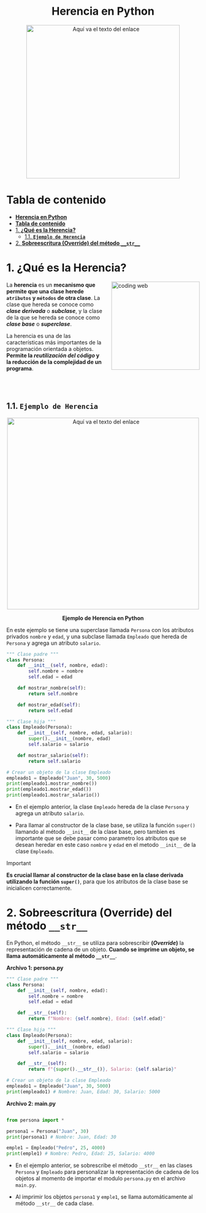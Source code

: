 
<div align="center">

# **Herencia en Python**


<p align="center">
  <img src="https://i.postimg.cc/cLT7ZjVV/image-2.png" alt="Aquí va el texto del enlace" width="400">
</p>


</div>

# **Tabla de contenido**
- [**Herencia en Python**](#herencia-en-python)
- [**Tabla de contenido**](#tabla-de-contenido)
- [1. **¿Qué es la Herencia?**](#1-qué-es-la-herencia)
  - [1.1. **`Ejemplo de Herencia`**](#11-ejemplo-de-herencia)
- [2. **Sobreescritura (Override) del método `__str__`**](#2-sobreescritura-override-del-método-__str__)

# 1. **¿Qué es la Herencia?**

<img align='right' width="230px" alt="coding web" src="https://i.postimg.cc/h4T0fdSK/imagen-2024-06-20-210740854.png" style="margin-left: 20px;">

La **herencia** es un **mecanismo que permite que una clase herede `atributos` y `métodos` de otra clase**. La clase que hereda se conoce como ***clase derivada*** o ***subclase***, y la clase de la que se hereda se conoce como ***clase base*** o ***superclase***.

La herencia es una de las características más importantes de la programación orientada a objetos. **Permite la *reutilización del código* y la reducción de la complejidad de un programa**.

<br>
<br>


## 1.1. **`Ejemplo de Herencia`**

<p align="center">
  <img src="https://i.postimg.cc/vm73CxcY/imagen-2024-06-20-215046818.png" alt="Aquí va el texto del enlace" width="500">
</p>
<p align="center"><strong> Ejemplo de Herencia en Python</strong></p>

En este ejemplo se tiene una superclase llamada `Persona` con los atributos privados `nombre` y `edad`, y una subclase llamada `Empleado` que hereda de `Persona` y agrega un atributo `salario`.

```python
""" Clase padre """
class Persona:
    def __init__(self, nombre, edad):
        self.nombre = nombre
        self.edad = edad

    def mostrar_nombre(self):
        return self.nombre

    def mostrar_edad(self):
        return self.edad

""" Clase hija """
class Empleado(Persona):
    def __init__(self, nombre, edad, salario):
        super().__init__(nombre, edad)
        self.salario = salario

    def mostrar_salario(self):
        return self.salario

# Crear un objeto de la clase Empleado
empleado1 = Empleado("Juan", 30, 5000)
print(empleado1.mostrar_nombre())
print(empleado1.mostrar_edad())
print(empleado1.mostrar_salario())
```

- En el ejemplo anterior, la clase `Empleado` hereda de la clase `Persona` y agrega un atributo `salario`. 

- Para llamar al constructor de la clase base, se utiliza la función `super()` llamando al método `__init__` de la clase base, pero tambien es importante que se debe pasar como parametro los atributos que se desean heredar en este caso `nombre` y `edad` en el metodo `__init__` de la clase `Empleado`.

> [!IMPORTANT]
>
> **Es crucial llamar al constructor de la clase base en la clase derivada utilizando la función `super()`**, para que los atributos de la clase base se inicialicen correctamente.

# 2. **Sobreescritura (Override) del método `__str__`**

En Python, el método `__str__` se utiliza para sobrescribir **(*Override*)** la representación de cadena de un objeto. **Cuando se imprime un objeto, se llama automáticamente al método `__str__`**.

**Archivo 1: persona.py**

```python
""" Clase padre """
class Persona:
    def __init__(self, nombre, edad):
        self.nombre = nombre
        self.edad = edad

    def __str__(self):
        return f"Nombre: {self.nombre}, Edad: {self.edad}"

""" Clase hija """
class Empleado(Persona):
    def __init__(self, nombre, edad, salario):
        super().__init__(nombre, edad)
        self.salario = salario

    def __str__(self):
        return f"{super().__str__()}, Salario: {self.salario}"

# Crear un objeto de la clase Empleado
empleado1 = Empleado("Juan", 30, 5000)
print(empleado1) # Nombre: Juan, Edad: 30, Salario: 5000
```
**Archivo 2: main.py**

```python	

from persona import *

persona1 = Persona("Juan", 30)
print(persona1) # Nombre: Juan, Edad: 30

emple1 = Empleado("Pedro", 25, 4000)
print(emple1) # Nombre: Pedro, Edad: 25, Salario: 4000
```

- En el ejemplo anterior, se sobrescribe el método `__str__` en las clases `Persona` y `Empleado` para personalizar la representación de cadena de los objetos al momento de importar el modulo `persona.py` en el archivo `main.py`.

- Al imprimir los objetos `persona1` y `emple1`, se llama automáticamente al método `__str__` de cada clase.
